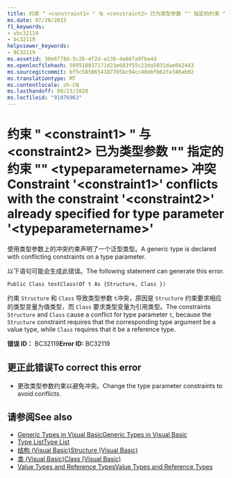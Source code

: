 ```yaml
---
title: 约束 " <constraint1> " 与 <constraint2> 已为类型参数 "" 指定的约束 "" <typeparametername> 冲突
ms.date: 07/20/2015
f1_keywords:
- vbc32119
- bc32119
helpviewer_keywords:
- BC32119
ms.assetid: 30e6778d-5c2b-4f2d-a136-4e66fa9fbe4d
ms.openlocfilehash: 589518837171d23e683f55c23da5831dae042443
ms.sourcegitcommit: bf5c5850654187705bc94cc40ebfb62fe346ab02
ms.translationtype: MT
ms.contentlocale: zh-CN
ms.lasthandoff: 09/23/2020
ms.locfileid: "91076963"
---
```

# <a name="constraint-constraint1-conflicts-with-the-constraint-constraint2-already-specified-for-type-parameter-typeparametername"></a><span data-ttu-id="f5522-102">约束 " \<constraint1> " 与 \<constraint2> 已为类型参数 "" 指定的约束 "" \<typeparametername> 冲突</span><span class="sxs-lookup"><span data-stu-id="f5522-102">Constraint '\<constraint1>' conflicts with the constraint '\<constraint2>' already specified for type parameter '\<typeparametername>'</span></span>

<span data-ttu-id="f5522-103">使用类型参数上的冲突约束声明了一个泛型类型。</span><span class="sxs-lookup"><span data-stu-id="f5522-103">A generic type is declared with conflicting constraints on a type parameter.</span></span>  
  
 <span data-ttu-id="f5522-104">以下语句可能会生成此错误。</span><span class="sxs-lookup"><span data-stu-id="f5522-104">The following statement can generate this error.</span></span>  
  
 `Public Class testClass(Of t As {Structure, Class })`  
  
 <span data-ttu-id="f5522-105">约束 `Structure` 和 `Class` 导致类型参数 `t`冲突，原因是 `Structure` 约束要求相应的类型变量为值类型，而 `Class` 要求类型变量为引用类型。</span><span class="sxs-lookup"><span data-stu-id="f5522-105">The constraints `Structure` and `Class` cause a conflict for type parameter `t`, because the `Structure` constraint requires that the corresponding type argument be a value type, while `Class` requires that it be a reference type.</span></span>  
  
 <span data-ttu-id="f5522-106">**错误 ID：** BC32119</span><span class="sxs-lookup"><span data-stu-id="f5522-106">**Error ID:** BC32119</span></span>  
  
## <a name="to-correct-this-error"></a><span data-ttu-id="f5522-107">更正此错误</span><span class="sxs-lookup"><span data-stu-id="f5522-107">To correct this error</span></span>  
  
- <span data-ttu-id="f5522-108">更改类型参数约束以避免冲突。</span><span class="sxs-lookup"><span data-stu-id="f5522-108">Change the type parameter constraints to avoid conflicts.</span></span>  
  
## <a name="see-also"></a><span data-ttu-id="f5522-109">请参阅</span><span class="sxs-lookup"><span data-stu-id="f5522-109">See also</span></span>

- [<span data-ttu-id="f5522-110">Generic Types in Visual Basic</span><span class="sxs-lookup"><span data-stu-id="f5522-110">Generic Types in Visual Basic</span></span>](../programming-guide/language-features/data-types/generic-types.md)
- [<span data-ttu-id="f5522-111">Type List</span><span class="sxs-lookup"><span data-stu-id="f5522-111">Type List</span></span>](../language-reference/statements/type-list.md)
- [<span data-ttu-id="f5522-112">结构 (Visual Basic)</span><span class="sxs-lookup"><span data-stu-id="f5522-112">Structure (Visual Basic)</span></span>](../language-reference/statements/structure-statement.md)
- [<span data-ttu-id="f5522-113">类 (Visual Basic)</span><span class="sxs-lookup"><span data-stu-id="f5522-113">Class (Visual Basic)</span></span>](../language-reference/statements/class-statement.md)
- [<span data-ttu-id="f5522-114">Value Types and Reference Types</span><span class="sxs-lookup"><span data-stu-id="f5522-114">Value Types and Reference Types</span></span>](../programming-guide/language-features/data-types/value-types-and-reference-types.md)
